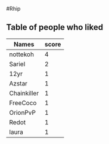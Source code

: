 #Rhip
## Table of people who liked
Names | score
--- | ---
nottekoh | 4
Sariel | 2
12yr | 1
Azstar | 1
Chainkiller | 1
FreeCoco | 1
OrionPvP | 1
Redot | 1
laura | 1
